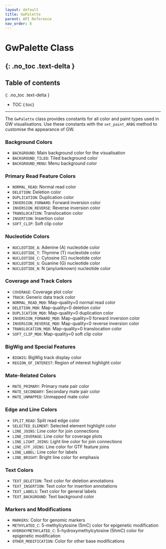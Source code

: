 ```yaml
---
layout: default
title: GwPalette
parent: API Reference
nav_order: 8
---
```


# GwPalette Class
{: .no_toc .text-delta }
---

## Table of contents
{: .no_toc .text-delta }

- TOC
{:toc}

---

The `GwPalette` class provides constants for all color and paint types used in GW visualisations. Use these constants with the `set_paint_ARBG` method to customise the appearance of GW.

### Background Colors

- `BACKGROUND`: Main background color for the visualisation
- `BACKGROUND_TILED`: Tiled background color
- `BACKGROUND_MENU`: Menu background color

### Primary Read Feature Colors

- `NORMAL_READ`: Normal read color
- `DELETION`: Deletion color
- `DUPLICATION`: Duplication color
- `INVERSION_FORWARD`: Forward inversion color
- `INVERSION_REVERSE`: Reverse inversion color
- `TRANSLOCATION`: Translocation color
- `INSERTION`: Insertion color
- `SOFT_CLIP`: Soft clip color

### Nucleotide Colors

- `NUCLEOTIDE_A`: Adenine (A) nucleotide color
- `NUCLEOTIDE_T`: Thymine (T) nucleotide color
- `NUCLEOTIDE_C`: Cytosine (C) nucleotide color
- `NUCLEOTIDE_G`: Guanine (G) nucleotide color
- `NUCLEOTIDE_N`: N (any/unknown) nucleotide color

### Coverage and Track Colors

- `COVERAGE`: Coverage plot color
- `TRACK`: Generic data track color
- `NORMAL_READ_MQ0`: Map-quality=0 normal read color
- `DELETION_MQ0`: Map-quality=0 deletion color
- `DUPLICATION_MQ0`: Map-quality=0 duplication color
- `INVERSION_FORWARD_MQ0`: Map-quality=0 forward inversion color
- `INVERSION_REVERSE_MQ0`: Map-quality=0 reverse inversion color
- `TRANSLOCATION_MQ0`: Map-quality=0 translocation color
- `SOFT_CLIP_MQ0`: Map-quality=0 soft clip color

### BigWig and Special Features

- `BIGWIG`: BigWig track display color
- `REGION_OF_INTEREST`: Region of interest highlight color

### Mate-Related Colors

- `MATE_PRIMARY`: Primary mate pair color
- `MATE_SECONDARY`: Secondary mate pair color
- `MATE_UNMAPPED`: Unmapped mate color

### Edge and Line Colors

- `SPLIT_READ`: Split read edge color
- `SELECTED_ELEMENT`: Selected element highlight color
- `LINE_JOINS`: Line color for join connections
- `LINE_COVERAGE`: Line color for coverage plots
- `LINE_LIGHT_JOINS`: Light line color for join connections
- `LINE_GTF_JOINS`: Line color for GTF feature joins
- `LINE_LABEL`: Line color for labels
- `LINE_BRIGHT`: Bright line color for emphasis

### Text Colors

- `TEXT_DELETION`: Text color for deletion annotations
- `TEXT_INSERTION`: Text color for insertion annotations
- `TEXT_LABELS`: Text color for general labels
- `TEXT_BACKGROUND`: Text background color

### Markers and Modifications

- `MARKERS`: Color for genomic markers
- `METHYLATED_C`: 5-methylcytosine (5mC) color for epigenetic modification
- `HYDROXYMETHYLATED_C`: 5-hydroxymethylcytosine (5hmC) color for epigenetic modification
- `OTHER_MODIFICATION`: Color for other base modifications